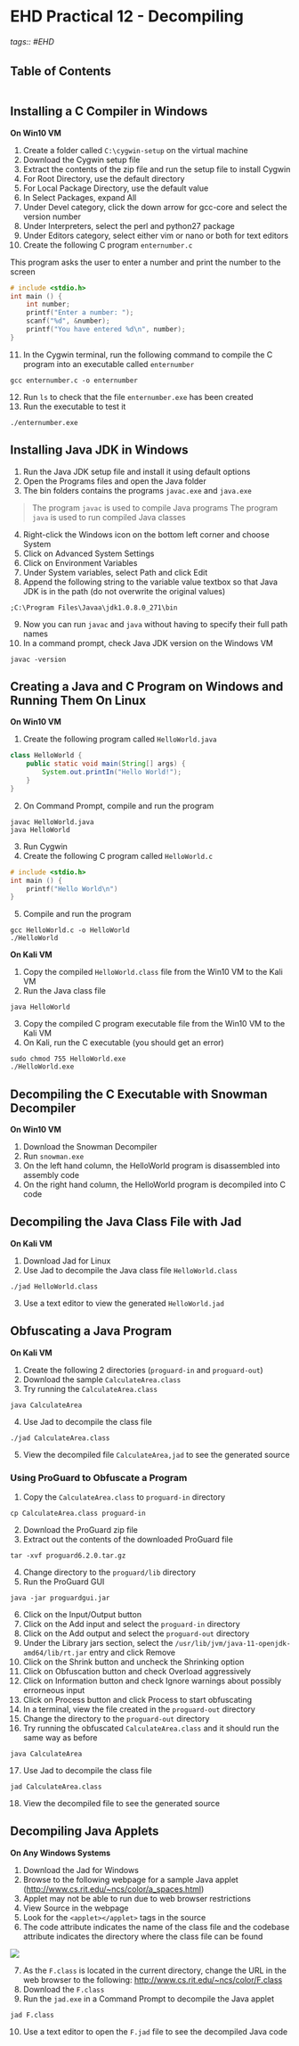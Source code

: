 # EHD Practical 12 - Decompiling

###### tags:: #EHD 

## Table of Contents
```toc
```

## Installing a C Compiler in Windows
**On Win10 VM**
1. Create a folder called `C:\cygwin-setup` on the virtual machine
2. Download the Cygwin setup file
3. Extract the contents of the zip file and run the setup file to install Cygwin
4. For Root Directory, use the default directory
5. For Local Package Directory, use the default value
6. In Select Packages, expand All
7. Under Devel category, click the down arrow for gcc-core and select the version number
8. Under Interpreters, select the perl and python27 package
9. Under Editors category, select either vim or nano or both for text editors
10. Create the following C program `enternumber.c`

This program asks the user to enter a number and print the number to the screen
```c
# include <stdio.h>
int main () {
	int number;
	printf("Enter a number: ");
	scanf("%d", &number);
	printf("You have entered %d\n", number);
}
```
11. In the Cygwin terminal, run the following command to compile the C program into an executable called `enternumber`
```
gcc enternumber.c -o enternumber
```
12. Run `ls` to check that the file `enternumber.exe` has been created
13. Run the executable to test it
```
./enternumber.exe
```

## Installing Java JDK in Windows
1. Run the Java JDK setup file and install it using default options
2. Open the Programs files and open the Java folder
3. The bin folders contains the programs `javac.exe` and `java.exe`

> The program `javac` is used to compile Java programs
> The program `java` is used to run compiled Java classes

4. Right-click the Windows icon on the bottom left corner and choose System
5. Click on Advanced System Settings
6. Click on Environment Variables
7. Under System variables, select Path and click Edit
8. Append the following string to the variable value textbox so that Java JDK is in the path (do not overwrite the original values)
```
;C:\Program Files\Javaa\jdk1.0.8.0_271\bin
```
9. Now you can run `javac` and `java` without having to specify their full path names
10. In a command prompt, check Java JDK version on the Windows VM 
```
javac -version
```

## Creating a Java and C Program on Windows and Running Them On Linux
**On Win10 VM**
1. Create the following program called `HelloWorld.java`
```java
class HelloWorld {
	public static void main(String[] args) {
		System.out.printIn("Hello World!");
	}
}
```
2. On Command Prompt, compile and run the program
```
javac HelloWorld.java
java HelloWorld
```

3. Run Cygwin
4. Create the following C program called `HelloWorld.c`
```c
# include <stdio.h>
int main () {
	printf("Hello World\n")
}
```

5. Compile and run the program
```
gcc HelloWorld.c -o HelloWorld
./HelloWorld
```

**On Kali VM**
1. Copy the compiled `HelloWorld.class` file from the Win10 VM to the Kali VM
2. Run the Java class file
```
java HelloWorld
```
3. Copy the compiled C program executable file from the Win10 VM to the Kali VM
4. On Kali, run the C executable (you should get an error)
```
sudo chmod 755 HelloWorld.exe
./HelloWorld.exe
```

## Decompiling the C Executable with Snowman Decompiler
**On Win10 VM**
1. Download the Snowman Decompiler 
2. Run `snowman.exe`
3. On the left hand column, the HelloWorld program is disassembled into assembly code
4. On the right hand column, the HelloWorld program is decompiled into C code

## Decompiling the Java Class File with Jad
**On Kali VM**
1. Download Jad for Linux 
2. Use Jad to decompile the Java class file `HelloWorld.class`
```
./jad HelloWorld.class
```
3. Use a text editor to view the generated `HelloWorld.jad`

## Obfuscating a Java Program
**On Kali VM**
1. Create the following 2 directories (`proguard-in` and `proguard-out`)
2. Download the sample `CalculateArea.class`
3. Try running the `CalculateArea.class`
```
java CalculateArea
```
4. Use Jad to decompile the class file
```
./jad CalculateArea.class
```
5. View the decompiled file `CalculateArea,jad` to see the generated source

### Using ProGuard to Obfuscate a Program
1. Copy the `CalculateArea.class` to `proguard-in` directory
```
cp CalculateArea.class proguard-in
```

2. Download the ProGuard zip file
3. Extract out the contents of the downloaded ProGuard file
```
tar -xvf proguard6.2.0.tar.gz
```
4. Change directory to the `proguard/lib` directory
5. Run the ProGuard GUI
```
java -jar proguardgui.jar
```
6. Click on the Input/Output button
7. Click on the Add input and select the `proguard-in` directory 
8. Click on the Add output and select the `proguard-out` directory
9. Under the Library jars section, select the `/usr/lib/jvm/java-11-openjdk-amd64/lib/rt.jar` entry and click Remove
10. Click on the Shrink button and uncheck the Shrinking option
11. Click on Obfuscation button and check Overload aggressively
12. Click on Information button and check Ignore warnings about possibly errorneous input
13. Click on Process button and click Process to start obfuscating
14. In a terminal, view the file created in the `proguard-out` directory
15. Change the directory to the `proguard-out` directory
16. Try running the obfuscated `CalculateArea.class` and it should run the same way as before
```
java CalculateArea
```
17. Use Jad to decompile the class file
```
jad CalculateArea.class
```
18. View the decompiled file to see the generated source

## Decompiling Java Applets
**On Any Windows Systems**
1. Download the Jad for Windows
2. Browse to the following webpage for a sample Java applet (http://www.cs.rit.edu/~ncs/color/a_spaces.html)
3. Applet may not be able to run due to web browser restrictions
4. View Source in the webpage
5. Look for the `<applet></applet>` tags in the source
6. The code attribute indicates the name of the class file and the codebase attribute indicates the directory where the class file can be found

![](https://i.imgur.com/0ooAmJQ.png)

7. As the `F.class` is located in the current directory, change the URL in the web browser to the following: http://www.cs.rit.edu/~ncs/color/F.class
8. Download the `F.class`
9. Run the `jad.exe` in a Command Prompt to decompile the Java applet
```
jad F.class
```
10. Use a text editor to open the `F.jad` file to see the decompiled Java code
